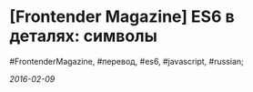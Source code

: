 <script type="text/javascript">
	window.location.href = 'https://frontender.info/es6-in-depth-symbols/';
</script>

# [Frontender Magazine] ES6 в деталях: символы

#FrontenderMagazine, #перевод, #es6, #javascript, #russian;

_2016-02-09_
